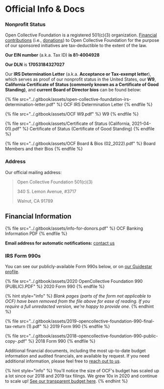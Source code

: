 # Official Info & Docs

### Nonprofit Status

Open Collective Foundation is a registered 501(c)(3) organization. [Financial contributions](https://docs.opencollective.foundation/how-it-works/financial-contributions) (i.e., [donations](https://docs.opencollective.foundation/about/these-docs)) to Open Collective Foundation for the purpose of our sponsored initiatives are tax-deductible to the extent of the law.

**Our EIN number** (a.k.a. Tax ID) **is 81-4004928**&#x20;

**Our DLN** is **17053184327027**&#x20;

Our **IRS Determination Letter** (a.k.a. **Acceptance or Tax-exempt letter**), which serves as proof of our nonprofit status in the United States, our **W9**, **California Certificate of Status (commonly known as a Certificate of Good Standing)**, and **current Board of Director bios** can be found below:

{% file src="../.gitbook/assets/open-collective-foundation-irs-determination-letter.pdf" %}
OCF IRS Determination Letter
{% endfile %}

{% file src="../.gitbook/assets/OCF W9.pdf" %}
W9
{% endfile %}

{% file src="../.gitbook/assets/Certificate of Status (California, 2021-04-01).pdf" %}
Certificate of Status (Certificate of Good Standing)
{% endfile %}

{% file src="../.gitbook/assets/OCF Board & Bios (02_2022).pdf" %}
Board Members and their Bios
{% endfile %}

### Address

Our official mailing address:

> Open Collective Foundation 501(c)(3)
>
> 340 S. Lemon Avenue, #3717
>
> Walnut, CA 91789

## ​Financial Information

{% file src="../.gitbook/assets/info-for-donors.pdf" %}
OCF Banking Information PDF
{% endfile %}

**Email address for automatic notifications:** [contact us](https://opencollective.com/contact)

### IRS Form 990s

You can see our publicly-available Form 990s below, or on [our Guidestar profile](https://www.guidestar.org/profile/81-4004928).

{% file src="../.gitbook/assets/2020 OpenCollective Foundation 990 (PUBLIC).PDF" %}
2020 Form 990
{% endfile %}

{% hint style="info" %}
_Blank pages (parts of the form not applicable to OCF) have been removed from the file above for ease of reading. If you require a full unredacted version, we're happy to provide one._
{% endhint %}

{% file src="../.gitbook/assets/2019-opencollective-foundation-990-final-tax-return (1).pdf" %}
2019 Form 990
{% endfile %}

{% file src="../.gitbook/assets/2018-opencollective-foundation-990-public-copy-.pdf" %}
2018 Form 990
{% endfile %}

Additional financial documents, including the most up-to-date budget information and audited financials, are available by request. If you need additional information, please feel free to [reach out to us](mailto:contact@opencollective.com).

{% hint style="info" %}
You'll notice the size of OCF's budget has scaled up a lot since our 2018 and 2019 tax filings. We grew 10x in 2020 and continue to scale up! [See our transparent budget here](https://opencollective.com/foundation#category-BUDGET).
{% endhint %}
